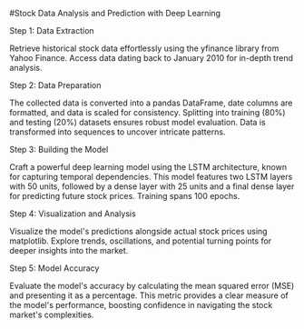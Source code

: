 #Stock Data Analysis and Prediction with Deep Learning

Step 1: Data Extraction

Retrieve historical stock data effortlessly using the yfinance library from Yahoo Finance. Access data dating back to January 2010 for in-depth trend analysis.

Step 2: Data Preparation

The collected data is converted into a pandas DataFrame, date columns are formatted, and data is scaled for consistency. Splitting into training (80%) and testing (20%) datasets ensures robust model evaluation. Data is transformed into sequences to uncover intricate patterns.

Step 3: Building the Model

Craft a powerful deep learning model using the LSTM architecture, known for capturing temporal dependencies. This model features two LSTM layers with 50 units, followed by a dense layer with 25 units and a final dense layer for predicting future stock prices. Training spans 100 epochs.

Step 4: Visualization and Analysis

Visualize the model's predictions alongside actual stock prices using matplotlib. Explore trends, oscillations, and potential turning points for deeper insights into the market.

Step 5: Model Accuracy

Evaluate the model's accuracy by calculating the mean squared error (MSE) and presenting it as a percentage. This metric provides a clear measure of the model's performance, boosting confidence in navigating the stock market's complexities.

```

